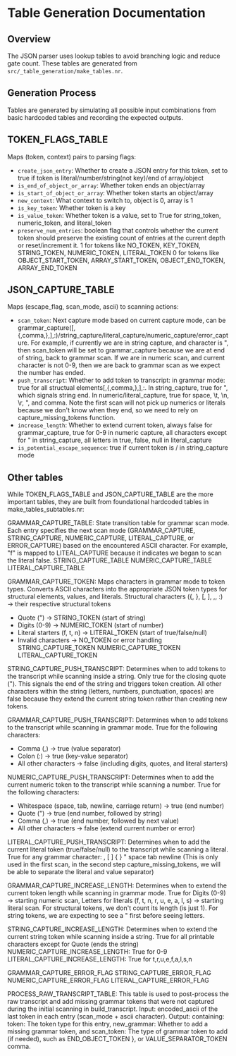 # Table Generation Documentation

## Overview
The JSON parser uses lookup tables to avoid branching logic and reduce gate count. These tables are generated from `src/_table_generation/make_tables.nr`.

## Generation Process
Tables are generated by simulating all possible input combinations from basic hardcoded tables and recording the expected outputs.

## TOKEN_FLAGS_TABLE
Maps (token, context) pairs to parsing flags:
- `create_json_entry`: Whether to create a JSON entry for this token, set to true if token is literal/number/string(not key)/end of array/object
- `is_end_of_object_or_array`: Whether token ends an object/array
- `is_start_of_object_or_array`: Whether token starts an object/array
- `new_context`: What context to switch to, object is 0, array is 1
- `is_key_token`: Whether token is a key
- `is_value_token`: Whether token is a value, set to True for string_token, numeric_token, and literal_token
- `preserve_num_entries`: boolean flag that controls whether the current token should preserve the existing count of entries at the current depth or reset/increment it. 1 for tokens like NO_TOKEN, KEY_TOKEN, STRING_TOKEN, NUMERIC_TOKEN, LITERAL_TOKEN
0 for tokens like OBJECT_START_TOKEN, ARRAY_START_TOKEN, OBJECT_END_TOKEN, ARRAY_END_TOKEN

## JSON_CAPTURE_TABLE
Maps (escape_flag, scan_mode, ascii) to scanning actions:
- `scan_token`: Next capture mode based on current capture mode, can be grammar_capture([,{,comma,},],:)/string_capture/literal_capture/numeric_capture/error_capture. For example, if currently we are in string capture, and character is ", then scan_token will be set to grammar_capture because we are at end of string, back to grammar scan. If we are in numeric scan, and current character is not 0-9, then we are back to grammar scan as we expect the number has ended.
- `push_transcript`: Whether to add token to transcript: in grammar mode: true for all structual elements[,{,comma,},],:. In string_capture, true for ", which signals string end. In numeric/literal_capture, true for space, \t, \n, \r, ", and comma. Note the first scan will not pick up numerics or literals because we don't know when they end, so we need to rely on capture_missing_tokens function.
- `increase_length`: Whether to extend current token, always false for grammar_capture, true for 0-9 in numeric capture, all characters except for " in string_capture, all letters in true, false, null in literal_capture
- `is_potential_escape_sequence`: true if current token is / in string_capture mode

## Other tables
While TOKEN_FLAGS_TABLE and JSON_CAPTURE_TABLE are the more important tables, they are built from foundational hardcoded tables in make_tables_subtables.nr:

GRAMMAR_CAPTURE_TABLE: State transition table for grammar scan mode. Each entry specifies the next scan mode (GRAMMAR_CAPTURE, STRING_CAPTURE, NUMERIC_CAPTURE, LITERAL_CAPTURE, or ERROR_CAPTURE) based on the encountered ASCII character. For example, "f" is mapped to LITEAL_CAPTURE because it indicates we began to scan the literal false.
STRING_CAPTURE_TABLE
NUMERIC_CAPTURE_TABLE
LITERAL_CAPTURE_TABLE

GRAMMAR_CAPTURE_TOKEN: Maps characters in grammar mode to token types. Converts ASCII characters into the appropriate JSON token types for structural elements, values, and literals.
 Structural characters ({, }, [, ], ,, :) → their respective structural tokens
- Quote (") → STRING_TOKEN (start of string)
- Digits (0-9) → NUMERIC_TOKEN (start of number)
- Literal starters (f, t, n) → LITERAL_TOKEN (start of true/false/null)
- Invalid characters → NO_TOKEN or error handling
STRING_CAPTURE_TOKEN
NUMERIC_CAPTURE_TOKEN
LITERAL_CAPTURE_TOKEN

STRING_CAPTURE_PUSH_TRANSCRIPT: Determines when to add tokens to the transcript while scanning inside a string. Only true for the closing quote ("). This signals the end of the string and triggers token creation. All other characters within the string (letters, numbers, punctuation, spaces) are false because they extend the current string token rather than creating new tokens.

GRAMMAR_CAPTURE_PUSH_TRANSCRIPT: Determines when to add tokens to the transcript while scanning in grammar mode. True for the following characters:
- Comma (,) → true (value separator)
- Colon (:) → true (key-value separator)
- All other characters → false (including digits, quotes, and literal starters)

NUMERIC_CAPTURE_PUSH_TRANSCRIPT: Determines when to add the current numeric token to the transcript while scanning a number. True for the following characters:
- Whitespace (space, tab, newline, carriage return) → true (end number)
- Quote (") → true (end number, followed by string)
- Comma (,) → true (end number, followed by next value)
- All other characters → false (extend current number or error)

LITERAL_CAPTURE_PUSH_TRANSCRIPT: Determines when to add the current literal token (true/false/null) to the transcript while scanning a literal. True for any grammar character: , [ ] { } " space tab newline (This is only used in the first scan, in the second step capture_missing_tokens, we will be able to separate the literal and value separator)

GRAMMAR_CAPTURE_INCREASE_LENGTH: Determines when to extend the current token length while scanning in grammar mode. True for Digits (0-9) -> starting numeric scan, Letters for literals (f, t, n, r, u, e, a, l, s) -> starting literal scan. For structural tokens, we don't count its length (is just  1). For string tokens, we are expecting to see a " first before seeing letters.

STRING_CAPTURE_INCREASE_LENGTH: Determines when to extend the current string token while scanning inside a string. True for all printable characters except for Quote (ends the string)
NUMERIC_CAPTURE_INCREASE_LENGTH: True for 0-9
LITERAL_CAPTURE_INCREASE_LENGTH: True for t,r,u,e,f,a,l,s,n

GRAMMAR_CAPTURE_ERROR_FLAG
STRING_CAPTURE_ERROR_FLAG
NUMERIC_CAPTURE_ERROR_FLAG
LITERAL_CAPTURE_ERROR_FLAG

PROCESS_RAW_TRANSCRIPT_TABLE: This table is used to post-process the raw transcript and add missing grammar tokens that were not captured during the initial scanning in build_transcript. Input: encoded_ascii of the last token in each entry (scan_mode + ascii character). Output: containing: token: The token type for this entry, new_grammar: Whether to add a missing grammar token, and scan_token: The type of grammar token to add (if needed), such as END_OBJECT_TOKEN }, or VALUE_SEPARATOR_TOKEN comma.